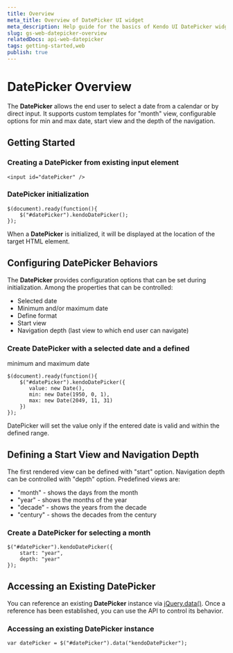```yaml
---
title: Overview
meta_title: Overview of DatePicker UI widget
meta_description: Help guide for the basics of Kendo UI DatePicker widget.
slug: gs-web-datepicker-overview
relatedDocs: api-web-datepicker
tags: getting-started,web
publish: true
---
```


# DatePicker Overview

The **DatePicker** allows the end user to select a date from a
calendar or by direct input. It supports custom templates for "month"
view, configurable options for min and max date, start view and the
depth of the navigation.


## Getting Started

### Creating a DatePicker from existing input element

    <input id="datePicker" />

### DatePicker initialization

    $(document).ready(function(){
        $("#datePicker").kendoDatePicker();
    });

When a **DatePicker** is initialized, it will be displayed at the
location of the target HTML element.


## Configuring DatePicker Behaviors


The **DatePicker** provides configuration options that can be set
during initialization. Among the properties that can be controlled:


*   Selected date
*   Minimum and/or maximum date
*   Define format
*   Start view
*   Navigation depth (last view to which end user can navigate)

### Create DatePicker with a selected date and a defined
minimum and maximum date

    $(document).ready(function(){
        $("#datePicker").kendoDatePicker({
           value: new Date(),
           min: new Date(1950, 0, 1),
           max: new Date(2049, 11, 31)
        })
    });

DatePicker will set the value only if the entered date is valid and
within the defined range.

## Defining a Start View and Navigation Depth


The first rendered view can be defined with "start" option.
Navigation depth can be controlled with "depth" option. Predefined
views are:


*   "month" - shows the days from the month
*   "year" - shows the months of the year
*   "decade" - shows the years from the decade
*   "century" - shows the decades from the century

### Create a DatePicker for selecting a month

    $("#datePicker").kendoDatePicker({
        start: "year",
        depth: "year"
    });

## Accessing an Existing DatePicker


You can reference an existing **DatePicker** instance via
[jQuery.data()](http://api.jquery.com/jQuery.data/).
Once a reference has been established, you can use the API to control
its behavior.

### Accessing an existing DatePicker instance

    var datePicker = $("#datePicker").data("kendoDatePicker");

